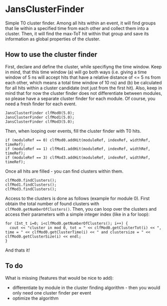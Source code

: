# JansClusterFinder
Simple T0 cluster finder. Among all hits within an event, it will find groups that lie within a specified time from each other and collect them into a cluster. Then, it will find the max-ToT hit within that group and save its information as global properties of the cluster.

## How to use the cluster finder
First, declare and define the cluster, while specifiyng the time window. Keep in mind, that this time window (a) will go both ways (i.e. giving a time window of 5 ns will accept hits that have a relative distance of <= 5 ns from each other, which means a total time window of 10 ns) and (b) be calculated for all hits within a cluster candidate (not just from the first hit). Also, keep in mind that for now the cluster finder does not differentiate between modules, so please have a separate cluster finder for each module. Of course, you need a fresh finder for each event.

```
JansClusterFinder clfMod0(5.0);
JansClusterFinder clfMod1(5.0);
JansClusterFinder clfMod3(5.0);
```

Then, when looping over events, fill the cluster finder with T0 hits. 

```	
if (moduleRef == 0) clfMod0.addHit(moduleRef, indexRef, widthRef, timeRef);
if (moduleRef == 1) clfMod1.addHit(moduleRef, indexRef, widthRef, timeRef);
if (moduleRef == 3) clfMod3.addHit(moduleRef, indexRef, widthRef, timeRef);
```

Once all hits are filled - you can find clusters within them. 

```
clfMod0.findClusters();
clfMod1.findClusters();
clfMod3.findClusters();
```

Access to the clusters is done as follows (example for module 0). First obtain the total number of found clusters with `clfMod0.getNumberOfClusters()`. Then, you can loop over the clusters and access their parameters with a simple integer index (like in a for loop):

```
for (Int_t i=0; i<clfMod0.getNumberOfClusters(); i++) {
  cout << "cluster in mod 0, tot = " << clfMod0.getClusterTot(i) << ", time = " << clfMod0.getClusterTime(i) << " and clustersize = " << clfMod0.getClusterSize(i) << endl;
}
```

And thats it!

## To do

What is missing (features that would be nice to add):
 - differentiate by module in the cluster finding algorithm - then you would only need one cluster finder per event
 - optimize the algorithm
